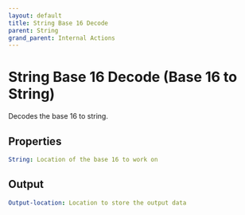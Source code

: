 ```yaml
---
layout: default
title: String Base 16 Decode
parent: String
grand_parent: Internal Actions
---
```

# String Base 16 Decode (Base 16 to String)
Decodes the base 16 to string.

## Properties
```yaml
String: Location of the base 16 to work on
```

## Output
```yaml
Output-location: Location to store the output data
```
